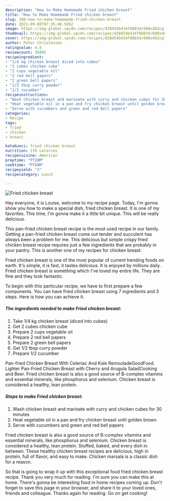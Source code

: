 ```yaml
---
description: "How to Make Homemade Fried chicken breast"
title: "How to Make Homemade Fried chicken breast"
slug: 388-how-to-make-homemade-fried-chicken-breast
date: 2021-09-08T07:35:46.926Z
image: https://img-global.cpcdn.com/recipes/d28d54b434f88834/680x482cq70/fried-chicken-breast-recipe-main-photo.jpg
thumbnail: https://img-global.cpcdn.com/recipes/d28d54b434f88834/680x482cq70/fried-chicken-breast-recipe-main-photo.jpg
cover: https://img-global.cpcdn.com/recipes/d28d54b434f88834/680x482cq70/fried-chicken-breast-recipe-main-photo.jpg
author: Peter Christensen
ratingvalue: 4.8
reviewcount: 30405
recipeingredient:
- "1/4 kg chicken breast diced into cubes"
- "2 cubes chicken cube"
- "2 cups vegetable oil"
- "2 red bell papers"
- "2 green bell papers"
- "1/2 tbsp curry powder"
- "1/2 cucumber"
recipeinstructions:
- "Wash chicken breast and marinate with curry and chicken cubes for 30 minutes"
- "Heat vegetable oil in a pan and fry chicken breast until golden brown"
- "Serve with cucumbers and green and red bell papers"
categories:
- Recipe
tags:
- fried
- chicken
- breast

katakunci: fried chicken breast 
nutrition: 170 calories
recipecuisine: American
preptime: "PT20M"
cooktime: "PT49M"
recipeyield: "3"
recipecategory: Lunch

---
```



![Fried chicken breast](https://img-global.cpcdn.com/recipes/d28d54b434f88834/680x482cq70/fried-chicken-breast-recipe-main-photo.jpg)

Hey everyone, it is Louise, welcome to my recipe page. Today, I'm gonna show you how to make a special dish, fried chicken breast. It is one of my favorites. This time, I'm gonna make it a little bit unique. This will be really delicious.

This pan-fried chicken breast recipe is the most used recipe in our family. Getting a pan-fried chicken breast come out tender and succulent has always been a problem for me. This delicious but simple crispy fried chicken breast recipe requires just a few ingredients that are probably in your pantry. This is another one of my recipes for chicken breast.

Fried chicken breast is one of the most popular of current trending foods on earth. It's simple, it is fast, it tastes delicious. It is enjoyed by millions daily. Fried chicken breast is something which I've loved my entire life. They are fine and they look fantastic.


To begin with this particular recipe, we have to first prepare a few components. You can have fried chicken breast using 7 ingredients and 3 steps. Here is how you can achieve it.

<!--inarticleads1-->

##### The ingredients needed to make Fried chicken breast:

1. Take 1/4 kg chicken breast (diced into cubes)
1. Get 2 cubes chicken cube
1. Prepare 2 cups vegetable oil
1. Prepare 2 red bell papers
1. Prepare 2 green bell papers
1. Get 1/2 tbsp curry powder
1. Prepare 1/2 cucumber


Pan-fried Chicken Breast With Celeriac And Kale RemouladeGoodFood. Lighter Pan-Fried Chicken Breast with Cherry and Arugula SaladCooking and Beer. Fried chicken breast is also a good source of B-complex vitamins and essential minerals, like phosphorus and selenium. Chicken breast is considered a healthy, lean protein. 

<!--inarticleads2-->

##### Steps to make Fried chicken breast:

1. Wash chicken breast and marinate with curry and chicken cubes for 30 minutes
1. Heat vegetable oil in a pan and fry chicken breast until golden brown
1. Serve with cucumbers and green and red bell papers


Fried chicken breast is also a good source of B-complex vitamins and essential minerals, like phosphorus and selenium. Chicken breast is considered a healthy, lean protein. Stuffed, baked, and every dish in between. These healthy chicken breast recipes are delicious, high in protein, full of flavor, and easy to make. Chicken marsala is a classic dish for a reason. 

So that is going to wrap it up with this exceptional food fried chicken breast recipe. Thank you very much for reading. I'm sure you can make this at home. There's gonna be interesting food in home recipes coming up. Don't forget to save this page in your browser, and share it to your loved ones, friends and colleague. Thanks again for reading. Go on get cooking!
